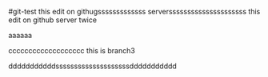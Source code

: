 #git-test
this edit on githugsssssssssssss serversssssssssssssssssssss
this edit on github server twice

aaaaaa

ccccccccccccccccccc
this is branch3

dddddddddddssssssssssssssssssssddddddddddd
